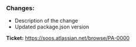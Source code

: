 ### Changes:
  - Description of the change
  - Updated package.json version

**Ticket:** https://soos.atlassian.net/browse/PA-0000

<!---
pre release: 
set package.json version eg "version": "0.1.3-pre.1"
npm run build
npm publish --tag next

If you want to create a release make sure to bump the version on package.json, once it's merged just push a tag with the version
eg if package version is 1.0.0 push a tag with the version v1.0.0 (make sure to use the v as a prefix).
 This will be enough to release a new version
-->
